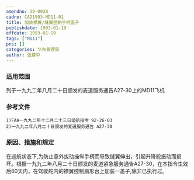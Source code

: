 ```yaml
---
amendno: 39-0928  
cadno: CAD1993-MD11-01  
title: 加装襟翼/缝翼控制手柄盖子  
publishdate: 1993-01-19  
effdate: 1993-01-19  
tags: ["MD11"]  
pns: []  
categories: 华东管理局  
author: 张建中  
---
```

  
### 适用范围  
列于一九九二年八月二十日颁发的麦道服务通告A27-30上的MD11飞机  
  
<!--more-->  
### 参考文件  
    1)FAA一九九二年十二月二十三日适航指令 92-26-03  
    2)一九九二年八月二十日颁发的麦道服务通告 A27-30  
  
### 原因、措施和规定  
在巡航状态下,为防止意外拔动操纵手柄而导致缝翼伸出，引起升降舵振动而损坏。根据一九九二年八月二十日颁发的麦道紧急服务通告A27-30，在本指令生效后60天内，在驾驶舵内的襟翼控制扇形台上加装一盖子,除非已执行过。  
